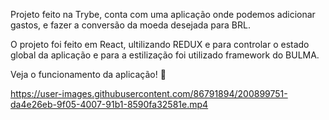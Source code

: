 Projeto feito na Trybe, conta com uma aplicação onde podemos adicionar gastos, e fazer a conversão da moeda desejada para BRL.

O projeto foi feito em React, ultilizando REDUX e para controlar o estado global da aplicação e para a estilização foi utilizado framework do BULMA.

Veja o funcionamento da aplicação! :money_mouth_face:

https://user-images.githubusercontent.com/86791894/200899751-da4e26eb-9f05-4007-91b1-8590fa32581e.mp4
